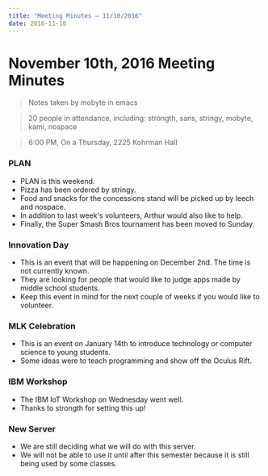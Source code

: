 ```yaml
---
title: "Meeting Minutes – 11/10/2016"
date: 2016-11-10
---
```

# November 10th, 2016 Meeting Minutes
> Notes taken by mobyte in emacs

> 20 people in attendance, including: strongth, sans, stringy, mobyte, kami, nospace

> 6:00 PM, On a Thursday, 2225 Kohrman Hall

### PLAN
- PLAN is this weekend.
- Pizza has been ordered by stringy.
- Food and snacks for the concessions stand will be picked up by leech and nospace.
- In addition to last week's volunteers, Arthur would also like to help.
- Finally, the Super Smash Bros tournament has been moved to Sunday.

### Innovation Day
- This is an event that will be happening on December 2nd. The time is not currently known.
- They are looking for people that would like to judge apps made by middle school students.
- Keep this event in mind for the next couple of weeks if you would like to volunteer.

### MLK Celebration
- This is an event on January 14th to introduce technology or computer science to young students.
- Some ideas were to teach programming and show off the Oculus Rift.

### IBM Workshop
- The IBM IoT Workshop on Wednesday went well.
- Thanks to strongth for setting this up!

### New Server
- We are still deciding what we will do with this server.
- We will not be able to use it until after this semester because it is still being used by some classes.
